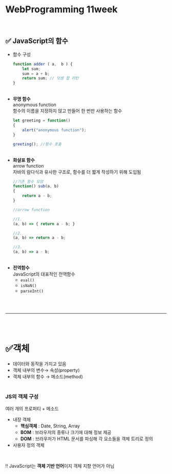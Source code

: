 # WebProgramming 11week
<br>

## ✅ JavaScript의 함수
- 함수 구성
    ```javascript
    function adder ( a,  b ) {
        let sum;
        sum = a + b;
        return sum; // 덧셈 합 리턴
    }
    ```
    <br>
- **무명 함수** <br>
    anonymous function <br>
    함수의 이름을 지정하지 않고 만들어 한 번만 사용하는 함수 <br>
    ```javascript
    let greeting = function()
	{
		alert("anonymous function");
	}

    greeting(); //함수 호출
    ```
    <br>
- **화살표 함수** <br>
    arrow function <br>
    자바의 람다식과 유사한 구조로, 함수를 더 짧게 작성하기 위해 도입됨 <br>
    ```javascript
    //기존 함수 모양
    function() sub(a, b)
    {
        return a - b;
    }
    ```
    ```javascript
    //arrow function

    //1. 
    (a, b) => { return a - b; }

    //2.
    (a, b) => return a - b;

    //3.
    (a, b) => a - b;
    ```
    <br>
- **전역함수** <br>
    JavaScript의 대표적인 전역함수
    - `eval()`
    - `isNaN()`
    - `parseInt()`

<br><br>
<hr><br><br>

# ✅객체
- 데이터와 동작을 가지고 있음
- 객체 내부의 변수→ 속성(property)
- 객체 내부의 함수 → 메소드(method)
<br><br>

### JS의 객체 구성
여러 개의 프로퍼티 + 메소드
- 내장 객체
    - **핵심객체** : Date, String, Array
    - **BOM** : 브라우저의 종류나 크기에 대해 정보 제공
    - **DOM** : 브라우저가 HTML 문서를 파싱해 각 요소들을 객체 트리로 정의
- 사용자 정의 객체
<br>

‼️ JavaScript는 **객체 기반 언어**이지 객체 지향 언어가 아님